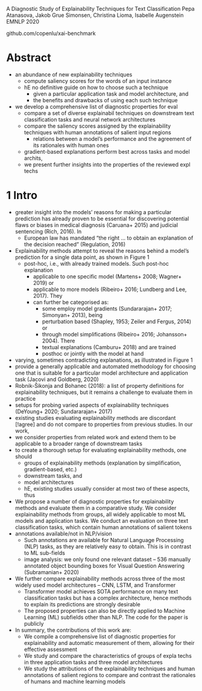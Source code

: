 A Diagnostic Study of Explainability Techniques for Text Classification
Pepa Atanasova, Jakob Grue Simonsen, Christina Lioma, Isabelle Augenstein
EMNLP 2020

github.com/copenlu/xai-benchmark

# Abstract

* an abundance of new explainability techniques
  * compute saliency scores for the words of an input instance
  * hE no definitive guide on how to choose such a technique
    * given a particular application task and model architecture, and
    * the benefits and drawbacks of using each such technique
* we develop a comprehensive list of diagnostic properties for eval
  * compare a set of diverse explainabil techniques
    on downstream text classification tasks and neural network architectures
  * compare the saliency scores assigned by the explainability techniques with
    human annotations of salient input regions
    * relations between a model’s performance and the agreement of its rationales
      with human ones
  * gradient-based explanations perform best across tasks and model archits,
  * we present further insights into the properties of the reviewed expl techs

# 1 Intro

* greater insight into the models’ reasons for making a particular prediction
  has already proven to be essential for discovering potential flaws or biases
  in medical diagnosis (Caruana+ 2015) and judicial sentencing (Rich, 2016). In
  * European law has mandated “the right ... to obtain an explanation of the
    decision reached” (Regulation, 2016)
* Explainability methods attempt to reveal the reasons behind a model’s
  prediction for a single data point, as shown in Figure 1
  * post-hoc, i.e., with already trained models. Such post-hoc explanation
    * applicable to one specific model (Martens+ 2008; Wagner+ 2019) or
    * applicable to more models (Ribeiro+ 2016; Lundberg and Lee, 2017). They
    * can further be categorised as:
      * some employ model gradients (Sundararajan+ 2017; Simonyan+ 2013), being
      * perturbation based (Shapley, 1953; Zeiler and Fergus, 2014) or
      * through model simplifications (Ribeiro+ 2016; Johansson+ 2004). There
      * textual explanations (Camburu+ 2018) and are trained
      * posthoc or jointly with the model at hand
* varying, sometimes contradicting explanations, as illustrated in Figure 1
* provide a generally applicable and automated methodology for choosing one
  that is suitable for a particular model architecture and application task
  (Jacovi and Goldberg, 2020)
* Robnik-Šikonja and Bohanec (2018): a list of property definitions for
  explainability techniques, but it remains
  a challenge to evaluate them in practice
* setups for probing varied aspects of explainability techniques
  (DeYoung+ 2020; Sundararajan+ 2017)
* existing studies evaluating explainability methods are discordant [!agree]
  and do not compare to properties from previous studies. In our work,
* we consider properties from related work and extend them to be applicable to
  a broader range of downstream tasks
* to create a thorough setup for evaluating explainability methods, one should
  * groups of explainability methods
    (explanation by simplification, gradient-based, etc.)
  * downstream tasks, and
  * model architectures
  * hE, existing studies usually consider at most two of these aspects, thus
* We propose a number of diagnostic properties for explainability methods and
  evaluate them in a comparative study. We consider explainability methods from
  groups, all widely applicable to most ML models and application
  tasks. We conduct an evaluation on three text classification tasks, which
  contain human annotations of salient tokens
* annotations available/not in NLP/vision
  * Such annotations are available for Natural Language Processing (NLP) tasks,
    as they are relatively easy to obtain. This is in contrast to ML sub-fields
  * image analysis: we only found one relevant dataset – 536 manually annotated
    object bounding boxes for Visual Question Answering (Subramanian+ 2020)
* We further compare explainability methods across three of the most widely
  used model architectures – CNN, LSTM, and Transformer
  * Transformer model
    achieves SOTA performance on many text classification tasks but has a
    complex architecture, hence methods to explain its predictions are strongly
    desirable
  * The proposed properties can also be directly applied to Machine Learning
    (ML) subfields other than NLP.  The code for the paper is publicly
* In summary, the contributions of this work are:
  * We compile a comprehensive list of diagnostic properties for explainability
    and automatic measurement of them, allowing for their effective assessment
  * We study and compare the characteristics of groups of expla techs
    in three application tasks and three model architectures
  * We study the attributions of the explainability techniques and human
    annotations of salient regions to
    compare and contrast the rationales of humans and machine learning models
